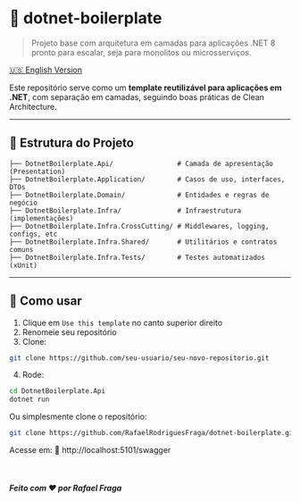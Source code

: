 # 🧱 dotnet-boilerplate

> Projeto base com arquitetura em camadas para aplicações .NET 8 pronto para escalar, seja para monolitos ou microsserviços.


[🇺🇸 English Version](./README.md) 

Este repositório serve como um **template reutilizável para aplicações em .NET**, com separação em camadas, seguindo boas práticas de Clean Architecture.

---

## 📁 Estrutura do Projeto

```plaintext
├── DotnetBoilerplate.Api/                # Camada de apresentação (Presentation)
├── DotnetBoilerplate.Application/        # Casos de uso, interfaces, DTOs
├── DotnetBoilerplate.Domain/             # Entidades e regras de negócio
├── DotnetBoilerplate.Infra/              # Infraestrutura (implementações)
├── DotnetBoilerplate.Infra.CrossCutting/ # Middlewares, logging, configs, etc
├── DotnetBoilerplate.Infra.Shared/       # Utilitários e contratos comuns
├── DotnetBoilerplate.Infra.Tests/        # Testes automatizados (xUnit)
```
---

## 🔧 Como usar

1. Clique em `Use this template` no canto superior direito
2. Renomeie seu repositório
3. Clone:
  
```bash
git clone https://github.com/seu-usuario/seu-novo-repositorio.git
```
4. Rode:

```bash
cd DotnetBoilerplate.Api
dotnet run
```

Ou simplesmente clone o repositório:

```bash
git clone https://github.com/RafaelRodriguesFraga/dotnet-boilerplate.git
```

Acesse em:
📍 http://localhost:5101/swagger

<br>

##### Feito com ❤️ por Rafael Fraga